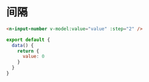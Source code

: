 # 间隔

```html
<n-input-number v-model:value="value" :step="2" />
```

```js
export default {
  data() {
    return {
      value: 0
    }
  }
}
```
